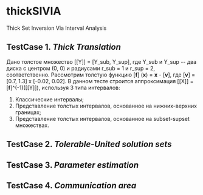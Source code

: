 # thickSIVIA
Thick Set Inversion Via Interval Analysis

## TestCase 1. *Thick Translation*
Дано толстое множество [[Y]] = [Y_sub, Y_sup], где Y_sub и Y_sup -- два диска с центром (0, 0) и радиусами r_sub = 1 и r_sup = 2, соответственно.
Рассмотрим толстую функцию [**f**] (**x**) = **x** - [**v**], где [**v**] = [0.7, 1.3] x [-0.02, 0.02].
В данном тесте строится аппроксимация [[X]] = [**f**]^(-1)([[Y]]), используя 3 типа интервалов:
1. Классические интервалы;
2. Представление толстых интервалов, основанное на нижних-верхних границах;
3. Представление толстых интервалов, основанное на subset-supset множествах.

## TestCase 2. *Tolerable-United solution sets*

## TestCase 3. *Parameter estimation*

## TestCase 4. *Communication area*
